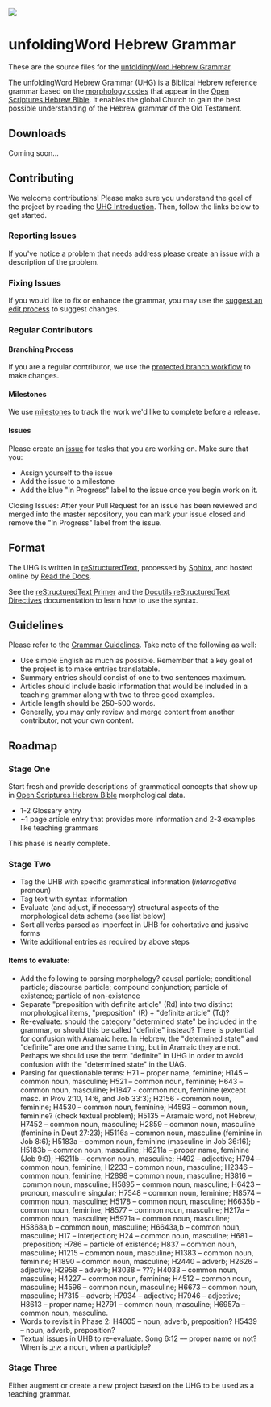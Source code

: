 <a href="https://uhg.readthedocs.io/"><img src="https://readthedocs.org/projects/uhg/badge/?version=latest"></a>

# unfoldingWord Hebrew Grammar

These are the source files for the [unfoldingWord Hebrew Grammar](https://uhg.readthedocs.io/).

The unfoldingWord Hebrew Grammar (UHG) is a Biblical Hebrew reference grammar based on the [morphology codes](http://openscriptures.github.io/morphhb/parsing/HebrewMorphologyCodes.html) that appear in the [Open Scriptures Hebrew Bible](https://github.com/openscriptures/morphhb). It enables the global Church to gain the best possible understanding of the Hebrew grammar of the Old Testament.

## Downloads

Coming soon...

## Contributing

We welcome contributions! Please make sure you understand the goal of the project by reading the [UHG Introduction](https://uhg.readthedocs.io/en/latest/front.html). Then, follow the links below to get started.

### Reporting Issues

If you've notice a problem that needs address please create an [issue](https://git.door43.org/Door43/en_uhg/issues) with a description of the problem.

### Fixing Issues

If you would like to fix or enhance the grammar, you may use the [suggest an edit process](http://help.door43.org/en/knowledgebase/15-door43-content-service/docs/39-suggest-an-edit-on-dcs) to suggest changes.

### Regular Contributors

#### Branching Process

If you are a regular contributor, we use the [protected branch workflow](http://help.door43.org/en/knowledgebase/15-door43-content-service/docs/46-protected-branch-workflow) to make changes.

#### Milestones

We use [milestones](https://git.door43.org/Door43/en_uhg/milestones) to track the work we'd like to complete before a release.

#### Issues

Please create an [issue](https://git.door43.org/Door43/en_uhg/issues) for tasks that you are working on. Make sure that you:

* Assign yourself to the issue
* Add the issue to a milestone
* Add the blue "In Progress" label to the issue once you begin work on it.

Closing Issues: After your Pull Request for an issue has been reviewed and merged into the master repository, you can mark your issue closed and remove the "In Progress" label from the issue.

## Format

The UHG is written in [reStructuredText](http://www.sphinx-doc.org/en/master/rest.html), processed by [Sphinx](http://www.sphinx-doc.org/en/master/index.html), and hosted online by [Read the Docs](https://readthedocs.org/).

See the [reStructuredText Primer](http://www.sphinx-doc.org/en/master/rest.html) and the [Docutils reStructuredText Directives](http://docutils.sourceforge.net/docs/ref/rst/directives.html) documentation to learn how to use the syntax.

## Guidelines

Please refer to the [Grammar Guidelines](http://ug-info.readthedocs.io/en/latest/). Take note of the following as well:

* Use simple English as much as possible. Remember that a key goal of the project is to make entries translatable.
* Summary entries should consist of one to two sentences maximum.
* Articles should include basic information that would be included in a teaching grammar along with two to three good examples.
* Article length should be 250-500 words.
* Generally, you may only review and merge content from another contributor, not your own content.

## Roadmap

### Stage One

Start fresh and provide descriptions of grammatical concepts that show up in [Open Scriptures Hebrew Bible](https://github.com/openscriptures/morphhb) morphological data.

* 1-2 Glossary entry
* ~1 page article entry that provides more information and 2-3 examples like teaching grammars

This phase is nearly complete.

### Stage Two

* Tag the UHB with specific grammatical information (*interrogative* pronoun)
* Tag text with syntax information
* Evaluate (and adjust, if necessary) structural aspects of the morphological data scheme (see list below)
* Sort all verbs parsed as imperfect in UHB for cohortative and jussive forms
* Write additional entries as required by above steps

#### Items to evaluate:

* Add the following to parsing morphology?  causal particle; conditional particle; discourse particle; compound conjunction; particle of existence; particle of non-existence
* Separate "preposition with definite article" (Rd) into two distinct morphological items, "preposition" (R) + "definite article" (Td)?
* Re-evaluate: should the category "determined state" be included in the grammar, or should this be called "definite" instead? There is potential for confusion with Aramaic here.  In Hebrew, the "determined state" and "definite" are one and the same thing, but in Aramaic they are not.  Perhaps we should use the term "definite" in UHG in order to avoid confusion with the "determined state" in the UAG. 
* Parsing for questionable terms: H71 – proper name, feminine; H145 – common noun, masculine; H521 – common noun, feminine; H643 – common noun, masculine; H1847 - common noun, feminine (except masc. in Prov 2:10, 14:6, and Job 33:3); H2156 - common noun, feminine; H4530 – common noun, feminine; H4593 – common noun, feminine? (check textual problem); H5135 – Aramaic word, not Hebrew; H7452 – common noun, masculine; H2859 – common noun, masculine (feminine in Deut 27:23); H5116a – common noun, masculine (feminine in Job 8:6); H5183a – common noun, feminine (masculine in Job 36:16); H5183b – common noun, masculine; H6211a – proper name, feminine (Job 9:9); H6211b – common noun, masculine; H492 – adjective; H794 – common noun, feminine; H2233 – common noun, masculine; H2346 – common noun, feminine; H2898 – common noun, masculine; H3816 – common noun, masculine; H5895 – common noun, masculine; H6423 – pronoun, masculine singular; H7548 – common noun, feminine; H8574 – common noun, masculine; H5178 – common noun, masculine; H6635b - common noun, feminine; H8577 – common noun, masculine; H217a – common noun, masculine; H5971a – common noun, masculine; H5868a,b – common noun, masculine; H6643a,b – common noun, masculine; H17 – interjection; H24 – common noun, masculine; H681 – preposition; H786 – particle of existence; H837 – common noun, masculine; H1215 – common noun, masculine; H1383 – common noun, feminine; H1890 – common noun, masculine; H2440 – adverb; H2626 – adjective; H2958 – adverb; H3038 – ???; H4033 – common noun, masculine; H4227 – common noun, feminine; H4512 – common noun, masculine; H4596 – common noun, masculine; H6673 – common noun, masculine; H7315 – adverb; H7934 – adjective; H7946 – adjective; H8613 – proper name; H2791 – common noun, masculine; H6957a – common noun, masculine.
* Words to revisit in Phase 2:  H4605 – noun, adverb, preposition?  H5439 – noun, adverb, preposition?
* Textual issues in UHB to re-evaluate.  Song 6:12 –– proper name or not?  When is אוֹיֵב a noun, when a participle?  

### Stage Three

Either augment or create a new project based on the UHG to be used as a teaching grammar.
